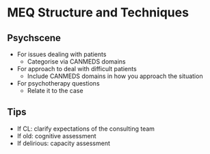 # MEQ Structure and Techniques

## Psychscene

- For issues dealing with patients
  - Categorise via CANMEDS domains
- For approach to deal with difficult patients
  - Include CANMEDS domains in how you approach the situation
- For psychotherapy questions
  - Relate it to the case

## Tips
- If CL: clarify expectations of the consulting team
- If old: cognitive assessment
- If delirious: capacity assessment